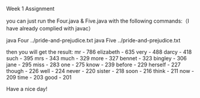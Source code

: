 Week 1 Assignment

you can just run the Four.java & Five.java with the following commands:（I have already complied with javac）

java Four ../pride-and-prejudice.txt
java Five ../pride-and-prejudice.txt

then you will get the result:
mr  -  786
elizabeth  -  635
very  -  488
darcy  -  418
such  -  395
mrs  -  343
much  -  329
more  -  327
bennet  -  323
bingley  -  306
jane  -  295
miss  -  283
one  -  275
know  -  239
before  -  229
herself  -  227
though  -  226
well  -  224
never  -  220
sister  -  218
soon  -  216
think  -  211
now  -  209
time  -  203
good  -  201

Have a nice day!
